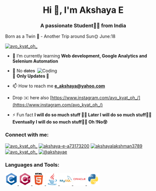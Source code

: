 
<h1 align="center">Hi 👋, I'm Akshaya E</h1>
<h3 align="center">A passionate Student👩‍💻 from India</h3>
Born as a Twin 👯
- Another Trip around Sun🌞 June:18

<p align="left"> <a href="https://twitter.com/avo_kyat_oh_" target="blank"><img src="https://img.shields.io/twitter/follow/avo_kyat_oh_?logo=twitter&style=for-the-badge" alt="avo_kyat_oh_" /></a> </p>

- 🌱 I’m currently learning **Web development, Google Analytics and Selenium Automation**

<img align="right" alt="Coding" width="400" src="https://cdn.dribbble.com/users/2646423/screenshots/5507196/computer.gif">

- 💬 No ~~dates~~ 👯 **Only Updates 🤝**

- 📫 How to reach me **e_akshaya@yahoo.com**
- Drop ✉️ here also [https://www.instagram.com/avo_kyat_oh_/](https://www.instagram.com/avo_kyat_oh_/)

- ⚡ Fun fact **I will do so much stuff 👨‍💻 Later I will do so much stuff👨‍💻 Eventually I will do so much stuff👨‍💻 Oh !No😵**

<h3 align="left">Connect with me:</h3>
<p align="left">
<a href="https://twitter.com/avo_kyat_oh_" target="blank"><img align="center" src="https://raw.githubusercontent.com/rahuldkjain/github-profile-readme-generator/master/src/images/icons/Social/twitter.svg" alt="avo_kyat_oh_" height="30" width="40" /></a>
<a href="https://linkedin.com/in/akshaya-e-a73173200" target="blank"><img align="center" src="https://raw.githubusercontent.com/rahuldkjain/github-profile-readme-generator/master/src/images/icons/Social/linked-in-alt.svg" alt="akshaya-e-a73173200" height="30" width="40" /></a>
<a href="https://fb.com/akshayalakshman3789" target="blank"><img align="center" src="https://raw.githubusercontent.com/rahuldkjain/github-profile-readme-generator/master/src/images/icons/Social/facebook.svg" alt="akshayalakshman3789" height="30" width="40" /></a>
<a href="https://instagram.com/avo_kyat_oh_" target="blank"><img align="center" src="https://raw.githubusercontent.com/rahuldkjain/github-profile-readme-generator/master/src/images/icons/Social/instagram.svg" alt="avo_kyat_oh_" height="30" width="40" /></a>
<a href="https://medium.com/@akshayae" target="blank"><img align="center" src="https://raw.githubusercontent.com/rahuldkjain/github-profile-readme-generator/master/src/images/icons/Social/medium.svg" alt="@akshayae" height="30" width="40" /></a>
</p>

<h3 align="left">Languages and Tools:</h3>
<p align="left"> <a href="https://www.cprogramming.com/" target="_blank"> <img src="https://raw.githubusercontent.com/devicons/devicon/master/icons/c/c-original.svg" alt="c" width="40" height="40"/> </a> <a href="https://www.w3schools.com/cpp/" target="_blank"> <img src="https://raw.githubusercontent.com/devicons/devicon/master/icons/cplusplus/cplusplus-original.svg" alt="cplusplus" width="40" height="40"/> </a> <a href="https://www.w3.org/html/" target="_blank"> <img src="https://raw.githubusercontent.com/devicons/devicon/master/icons/html5/html5-original-wordmark.svg" alt="html5" width="40" height="40"/> </a> <a href="https://www.java.com" target="_blank"> <img src="https://raw.githubusercontent.com/devicons/devicon/master/icons/java/java-original.svg" alt="java" width="40" height="40"/> </a> <a href="https://www.mysql.com/" target="_blank"> <img src="https://raw.githubusercontent.com/devicons/devicon/master/icons/mysql/mysql-original-wordmark.svg" alt="mysql" width="40" height="40"/> </a> <a href="https://www.oracle.com/" target="_blank"> <img src="https://raw.githubusercontent.com/devicons/devicon/master/icons/oracle/oracle-original.svg" alt="oracle" width="40" height="40"/> </a> <a href="https://www.python.org" target="_blank"> <img src="https://raw.githubusercontent.com/devicons/devicon/master/icons/python/python-original.svg" alt="python" width="40" height="40"/> </a> </p>
